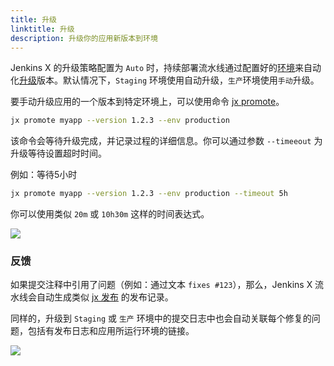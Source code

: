 ```yaml
---
title: 升级
linktitle: 升级
description: 升级你的应用新版本到环境
---
```



Jenkins X 的升级策略配置为 `Auto` 时，持续部署流水线通过配置好的[环境](/zh/about/concepts/features/#promotion)来自动化[升级](/zh/about/concepts/features/#promotion)版本。默认情况下，`Staging` 环境使用自动升级，`生产`环境使用`手动`升级。

要手动升级应用的一个版本到特定环境上，可以使用命令 [jx promote](/commands/jx_promote/)。

```sh
jx promote myapp --version 1.2.3 --env production
```

该命令会等待升级完成，并记录过程的详细信息。你可以通过参数 `--timeeout` 为升级等待设置超时时间。

例如：等待5小时

```sh
jx promote myapp --version 1.2.3 --env production --timeout 5h
```

你可以使用类似 `20m` 或 `10h30m` 这样的时间表达式。

<img src="/images/overview.png" class="img-thumbnail">

### 反馈

如果提交注释中引用了问题（例如：通过文本 `fixes #123`），那么，Jenkins X 流水线会自动生成类似 [jx 发布](https://github.com/jenkins-x/jx/releases) 的发布记录。

同样的，升级到 `Staging` 或 `生产` 环境中的提交日志中也会自动关联每个修复的问题，包括有发布日志和应用所运行环境的链接。

<img src="/images/issue-comment.png" class="img-thumbnail">
